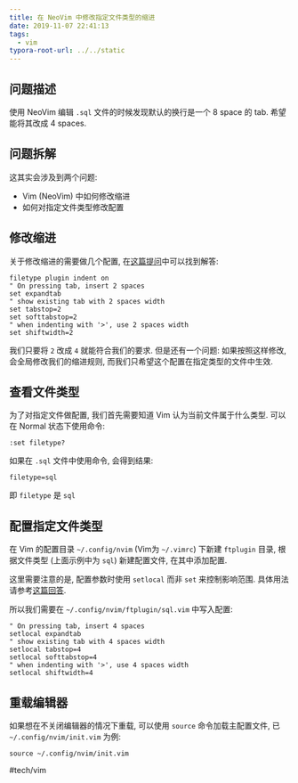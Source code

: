 ```yaml
---
title: 在 NeoVim 中修改指定文件类型的缩进
date: 2019-11-07 22:41:13
tags:
  - vim
typora-root-url: ../../static
---
```

## 问题描述
使用 NeoVim 编辑 `.sql` 文件的时候发现默认的换行是一个 8 space 的 tab. 希望能将其改成 4 spaces.

## 问题拆解
这其实会涉及到两个问题:

* Vim (NeoVim) 中如何修改缩进
* 如何对指定文件类型修改配置

## 修改缩进
关于修改缩进的需要做几个配置, 在[这篇提问](https://vi.stackexchange.com/questions/13080/setting-tab-to-2-spaces)中可以找到解答:

```vim
filetype plugin indent on
" On pressing tab, insert 2 spaces
set expandtab
" show existing tab with 2 spaces width
set tabstop=2
set softtabstop=2
" when indenting with '>', use 2 spaces width
set shiftwidth=2
```

我们只要将 `2` 改成 `4` 就能符合我们的要求. 但是还有一个问题: 如果按照这样修改, 会全局修改我们的缩进规则, 而我们只希望这个配置在指定类型的文件中生效.

## 查看文件类型
为了对指定文件做配置, 我们首先需要知道 Vim 认为当前文件属于什么类型. 可以在 Normal 状态下使用命令:

```vim
:set filetype?
```

如果在 `.sql` 文件中使用命令, 会得到结果:

```vim
filetype=sql
```

即 `filetype` 是 `sql`

## 配置指定文件类型
在 Vim 的配置目录 `~/.config/nvim` (Vim为 `~/.vimrc`) 下新建 `ftplugin` 目录, 根据文件类型 (上面示例中为 `sql`) 新建配置文件, 在其中添加配置.

这里需要注意的是, 配置参数时使用 `setlocal` 而非 `set` 来控制影响范围. 具体用法请参考[这篇回答](https://vi.stackexchange.com/a/9435).

所以我们需要在 `~/.config/nvim/ftplugin/sql.vim` 中写入配置:

```vim
" On pressing tab, insert 4 spaces
setlocal expandtab
" show existing tab with 4 spaces width
setlocal tabstop=4
setlocal softtabstop=4
" when indenting with '>', use 4 spaces width
setlocal shiftwidth=4
```

## 重载编辑器
如果想在不关闭编辑器的情况下重载, 可以使用 `source` 命令加载主配置文件, 已 `~/.config/nvim/init.vim` 为例:

```vim
source ~/.config/nvim/init.vim
```


#tech/vim